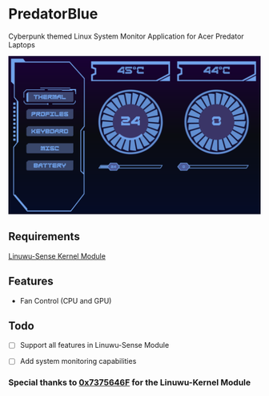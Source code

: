 # PredatorBlue

Cyberpunk themed Linux System Monitor Application for Acer Predator Laptops

![image](./screenshot.png)

## Requirements

[Linuwu-Sense Kernel Module](https://github.com/0x7375646F/Linuwu-Sense)



## Features

- Fan Control (CPU and GPU)

## Todo

- [ ] Support all features in Linuwu-Sense Module
- [ ] Add system monitoring capabilities


### Special thanks to [0x7375646F](https://github.com/0x7375646F/Linuwu-Sense) for the Linuwu-Kernel Module
